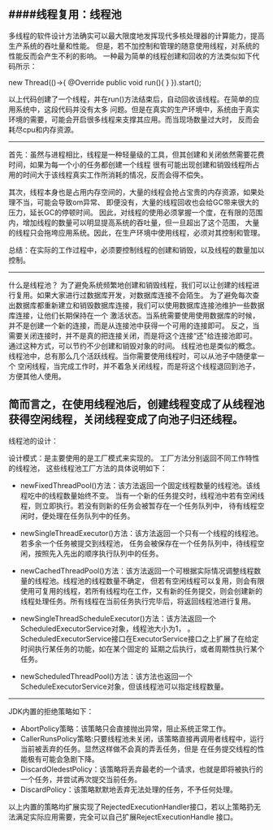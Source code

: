 ####线程复用：线程池
-
多线程的软件设计方法确实可以最大限度地发挥现代多核处理器的计算能力，提高生产系统的吞吐量和性能。
但是，若不加控制和管理的随意使用线程，对系统的性能反而会产生不利的影响。
一种最为简单的线程创建和回收的方法类似如下代码所示：
  
new Thread(()->{
@Override
public void run(){
}
}).start();

以上代码创建了一个线程，并在run()方法结束后，自动回收该线程。在简单的应用系统中，这段代码并没有太多
问题。但是在真实的生产环境中，系统由于真实环境的需要，可能会开启很多线程来支撑其应用。而当现场数量过大时，
反而会耗尽cpu和内存资源。

--------------------------------------------------------------
首先：虽然与进程相比，线程是一种轻量级的工具，但其创建和关闭依然需要花费时间，如果为每一个小的任务都创建一个线程
很有可能出现创建和销毁线程所占用的时间大于该线程真实工作所消耗的情况，反而会得不偿失。

其次，线程本身也是占用内存空间的，大量的线程会抢占宝贵的内存资源，如果处理不当，可能会导致om异常、
即便没有，大量的线程回收也会给GC带来很大的压力，延长GC的停顿时间。
因此，对线程的使用必须掌握一个度，在有限的范围内，增加线程的数量可以明显提高系统的吞吐量，但一旦超出了这个范围，
大量的线程只会拖垮应用系统。因此，在生产环境中使用线程，必须对其控制和管理。

总结：在实际的工作过程中，必须要控制线程的创建和销毁，以及线程的数量加以控制。

--------------------------------------------------
什么是线程池？
为了避免系统频繁地创建和销毁线程，我们可以让创建的线程进行复用。如果大家进行过数据库开发，对数据库连接不会陌生。
为了避免每次查出数据库都重新建立和销毁数据库连接，我们可以使用数据库连接池维护一些数据库连接，让他们长期保持在一个
激活状态。当系统需要使用使用数据库的时候，并不是创建一个新的连接，而是从连接池中获得一个可用的连接即可。
反之，当需要关闭连接时，并不是真的把连接关闭，而是将这个连接“还"给连接池即可。
通过这种方式，可以节约不少创建和销毁对象的时间。
线程池也是类似的概念。线程池中，总有那么几个活跃线程。当你需要使用线程时，可以从池子中随便拿一个
空闲线程，当完成工作时，并不着急关闭线程，而是将这个线程退回到池子，方便其他人使用。

简而言之，在使用线程池后，创建线程变成了从线程池获得空闲线程，关闭线程变成了向池子归还线程。
-------------
线程池的设计：

设计模式：是主要使用的是工厂模式来实现的。
工厂方法分别返回不同工作特性的线程池，
这些线程池工厂方法的具体说明如下：

- newFixedThreadPool()方法：该方法返回一个固定线程数量的线程池。该线程吃中的线程数量始终不变。
当有一个新的任务提交时，线程池中若有空闲线程，则立即执行。若没有则新的任务会被暂存在一个任务队列中，
待有线程空闲时，便处理在任务队列中的任务。


- newSingleThreadExecutor()方法：该方法返回一个只有一个线程的线程池。若多余一个任务被提交到线程池，
任务会被保存在一个任务队列中，待线程空闲，按照先入先出的顺序执行队列中的任务。
- newCachedThreadPool()方法：该方法返回一个可根据实际情况调整线程数量的线程池。线程池的线程数量不确定，
但若有空闲线程可以复用，则会有限使用可复用的线程，若所有线程均在工作，又有新的任务提交，则会创建新的
线程处理任务。所有线程在当前任务执行完毕后，将返回线程池进行复用。

- newSingleThreadScheduleExecutor()方法：该方法返回一个ScheduledExecutorService对象，线程池大小为1，
。ScheduledExecutorService接口在ExecutorService接口之上扩展了在给定时间执行某任务的功能，如在某个固定的
延期之后执行，或者周期性执行某个任务。
- newScheduledThreadPool()方法：该方法也返回一个ScheduleExecutorService对象，但该线程池可以指定线程数量。
-------------------------------------------------

JDK内置的拒绝策略如下：
- AbortPolicy策略：该策略只会直接抛出异常，阻止系统正常工作。
- CallerRunsPolicy策略:只要线程池未关闭，该策略直接再调用者线程中，运行当前被丢弃的任务。显然这样做不会真的弄丢任务，但是
在任务提交线程的性能极有可能会急剧下降。
- DiscardOledestPolicy：该策略将丢弃最老的一个请求，也就是即将被执行的一个任务，并尝试再次提交当前任务。
- DiscardPolicy：该策略默默地丢弃无法处理的任务，不予任何处理。

以上内置的策略均扩展实现了RejectedExecutionHandler接口，若以上策略扔无法满足实际应用需要，完全可以自己扩展RejectExecutionHandle
接口。